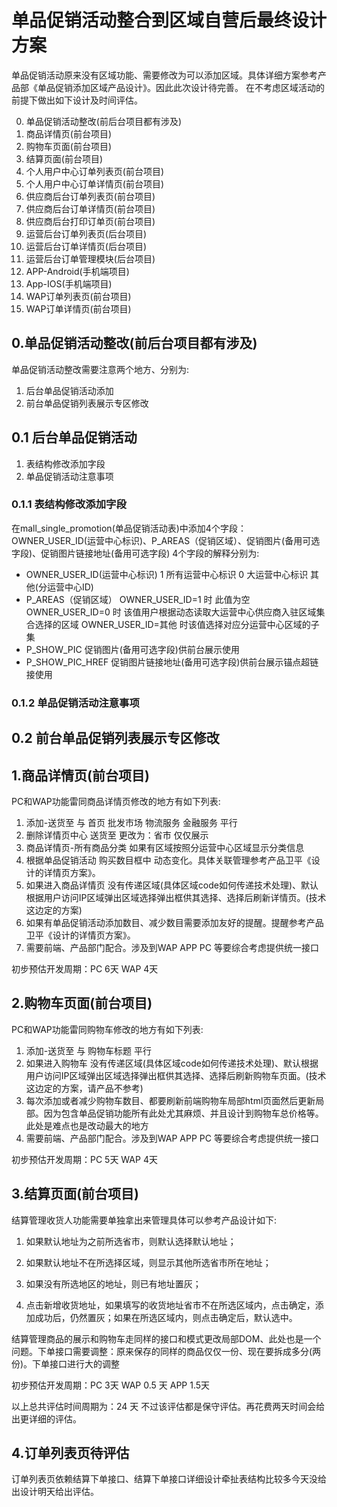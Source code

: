 # 单品促销活动整合到区域自营后最终设计方案
单品促销活动原来没有区域功能、需要修改为可以添加区域。具体详细方案参考产品部《单品促销添加区域产品设计》。因此此次设计待完善。
在不考虑区域活动的前提下做出如下设计及时间评估。

0. 单品促销活动整改(前后台项目都有涉及)
1. 商品详情页(前台项目)
2. 购物车页面(前台项目)
3. 结算页面(前台项目)
4. 个人用户中心订单列表页(前台项目)
5. 个人用户中心订单详情页(前台项目)
6. 供应商后台订单列表页(前台项目)
7. 供应商后台订单详情页(前台项目)
8. 供应商后台打印订单页(前台项目)
9. 运营后台订单列表页(后台项目)
10. 运营后台订单详情页(后台项目)
11. 运营后台订单管理模块(后台项目)
12. APP-Android(手机端项目)
13. App-IOS(手机端项目)
14. WAP订单列表页(前台项目)
15. WAP订单详情页(前台项目)

## 0.单品促销活动整改(前后台项目都有涉及)
单品促销活动整改需要注意两个地方、分别为:

1. 后台单品促销活动添加
2. 前台单品促销列表展示专区修改

## 0.1 后台单品促销活动

1. 表结构修改添加字段
2. 单品促销活动注意事项

### 0.1.1  表结构修改添加字段
在mall_single_promotion(单品促销活动表)中添加4个字段：OWNER_USER_ID(运营中心标识)、P_AREAS（促销区域）、促销图片(备用可选字段)、促销图片链接地址(备用可选字段)
4个字段的解释分别为:
- OWNER_USER_ID(运营中心标识) 1 所有运营中心标识  0 大运营中心标识  其他(分运营中心ID)
- P_AREAS（促销区域） OWNER_USER_ID=1 时 此值为空   OWNER_USER_ID=0 时 该值用户根据动态读取大运营中心供应商入驻区域集合选择的区域 OWNER_USER_ID=其他 时该值选择对应分运营中心区域的子集
- P_SHOW_PIC 促销图片(备用可选字段)供前台展示使用
- P_SHOW_PIC_HREF 促销图片链接地址(备用可选字段)供前台展示锚点超链接使用

### 0.1.2  单品促销活动注意事项

## 0.2 前台单品促销列表展示专区修改


## 1.商品详情页(前台项目)
PC和WAP功能雷同商品详情页修改的地方有如下列表:

1. 添加-送货至 与 首页   批发市场    物流服务  金融服务 平行
2. 删除详情页中心 送货至  更改为：省市 仅仅展示
3. 商品详情页-所有商品分类 如果有区域按照分运营中心区域显示分类信息
4. 根据单品促销活动 购买数目框中 动态变化。具体关联管理参考产品卫平《设计的详情页方案》。
5. 如果进入商品详情页 没有传递区域(具体区域code如何传递技术处理)、默认根据用户访问IP区域弹出区域选择弹出框供其选择、选择后刷新详情页。(技术这边定的方案)
6. 如果有单品促销活动添加数目、减少数目需要添加友好的提醒。提醒参考产品卫平《设计的详情页方案》。
7. 需要前端、产品部门配合。涉及到WAP APP   PC 等要综合考虑提供统一接口

初步预估开发周期：PC 6天   WAP 4天


## 2.购物车页面(前台项目)
PC和WAP功能雷同购物车修改的地方有如下列表:
1. 添加-送货至 与  购物车标题 平行
2. 如果进入购物车 没有传递区域(具体区域code如何传递技术处理)、默认根据用户访问IP区域弹出区域选择弹出框供其选择、选择后刷新购物车页面。(技术这边定的方案，请产品不参考)
3. 每次添加或者减少购物车数目、都要刷新前端购物车局部html页面然后更新局部。因为包含单品促销功能所有此处尤其麻烦、并且设计到购物车总价格等。此处是难点也是改动最大的地方
4. 需要前端、产品部门配合。涉及到WAP APP   PC 等要综合考虑提供统一接口

初步预估开发周期：PC 5天   WAP 4天


## 3.结算页面(前台项目)
结算管理收货人功能需要单独拿出来管理具体可以参考产品设计如下:

1. 如果默认地址为之前所选省市，则默认选择默认地址；

2. 如果默认地址不在所选择区域，则显示其他所选省市所在地址；

3. 如果没有所选地区的地址，则已有地址置灰；

4. 点击新增收货地址，如果填写的收货地址省市不在所选区域内，点击确定，添加成功后，仍然置灰；如果在所选区域内，则点击确定后，默认选中。

结算管理商品的展示和购物车走同样的接口和模式更改局部DOM、此处也是一个问题。下单接口需要调整：原来保存的同样的商品仅仅一份、现在要拆成多分(两份)。下单接口进行大的调整

初步预估开发周期：PC 3天   WAP 0.5 天   APP 1.5天


以上总共评估时间周期为：24 天  不过该评估都是保守评估。再花费两天时间会给出更详细的评估。

## 4.订单列表页待评估
订单列表页依赖结算下单接口、结算下单接口详细设计牵扯表结构比较多今天没给出设计明天给出评估。




